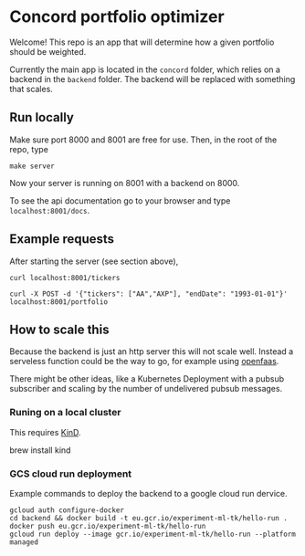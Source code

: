 
# Concord portfolio optimizer
Welcome!
This repo is an app that will determine how a given portfolio should be weighted.

Currently the main app is located in the `concord` folder, which relies on a backend in the `backend` folder. The backend will be replaced with something that scales.

## Run locally
Make sure port 8000 and 8001 are free for use. Then, in the root of the repo, type
```
make server
```
Now your server is running on 8001 with a backend on 8000.

To see the api documentation go to your browser and type `localhost:8001/docs`.

## Example requests

After starting the server (see section above),
```
curl localhost:8001/tickers
```

```
curl -X POST -d '{"tickers": ["AA","AXP"], "endDate": "1993-01-01"}' localhost:8001/portfolio
```

## How to scale this

Because the backend is just an http server this will not scale well. Instead a serveless function could be the way to go, for example using [openfaas](https://www.openfaas.com/).

There might be other ideas, like a Kubernetes Deployment with a pubsub subscriber and scaling by the number of undelivered pubsub messages.

### Runing on a local cluster

This requires [KinD](https://kind.sigs.k8s.io/docs/user/quick-start/#installation).

brew install kind

### GCS cloud run deployment
Example commands to deploy the backend to a google cloud run dervice.
```
gcloud auth configure-docker
cd backend && docker build -t eu.gcr.io/experiment-ml-tk/hello-run .
docker push eu.gcr.io/experiment-ml-tk/hello-run
gcloud run deploy --image gcr.io/experiment-ml-tk/hello-run --platform managed
```